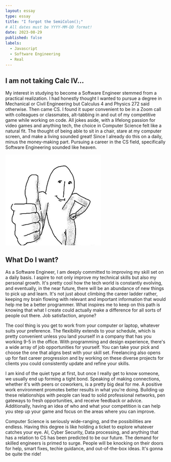 ```yaml
---
layout: essay
type: essay
title: "I forgot the SemiColon();"
# All dates must be YYYY-MM-DD format!
date: 2023-08-29
published: false
labels:
  - Javascript
  - Software Engineering
  - Real
---
```



## I am not taking Calc IV... 

My interest in studying to become a Software Engineer stemmed from a practical realization. I had honestly thought I wanted to pursue a degree in Mechanical or Civil Engineering but Calculus 4 and Physics 272 said otherwise. Then came CS. I found it super convenient to be in a Zoom call with colleagues or classmates, alt-tabbing in and out of my competitive game while working on code. All jokes aside, with a lifelong passion for video games and anything tech, the choice in Computer Science felt like a natural fit. The thought of being able to sit in a chair, stare at my computer screen, and make a living sounded great! Since I already do this on a daily, minus the money-making part. Pursuing a career in the CS field, specifically Software Engineering sounded like heaven.

<img width="300px" class="rounded float-start pe-4" src="../img/haha.jpg">

## What Do I want? 

As a Software Engineer, I am deeply committed to improving my skill set on a daily basis. I aspire to not only improve my technical skills but also my personal growth. It's pretty cool how the tech world is constantly evolving, and eventually, in the near future, there will be an abundance of new things to pick up and learn. It's not just about climbing the career ladder rather, keeping my brain flowing with relevant and important information that would help me be a better programmer. What inspires me to keep on this path is knowing that what I create could actually make a difference for all sorts of people out there. Job satisfaction, anyone?

The cool thing is you get to work from your computer or laptop, whatever suits your preference. The flexibility extends to your schedule, which is pretty convenient unless you land yourself in a company that has you working 9-5 in the office. With programming and design experience, there's a wide array of job opportunities for yourself. You can take your pick and choose the one that aligns best with your skill set. Freelancing also opens up for fast career progression and by working on these diverse projects for clients you could consistently update and refine your skills.

I am kind of the quiet type at first, but once I really get to know someone, we usually end up forming a tight bond. Speaking of making connections, whether it's with peers or coworkers, is a pretty big deal for me. A positive work environment promotes better results in what you're doing. Building up these relationships with people can lead to solid professional networks, pen gateways to fresh opportunities, and receive feedback or advice. Additionally, having an idea of who and what your competition is can help you step up your game and focus on the areas where you can improve.

Computer Science is seriously wide-ranging, and the possibilities are endless. Having this degree is like holding a ticket to explore whatever catches your eye. AI, Cyber Security, Data processing, and anything that has a relation to CS has been predicted to be our future. The demand for skilled engineers is primed to surge. People will be knocking on their doors for help, smart fixes, techie guidance, and out-of-the-box ideas. It's gonna be quite the ride!
